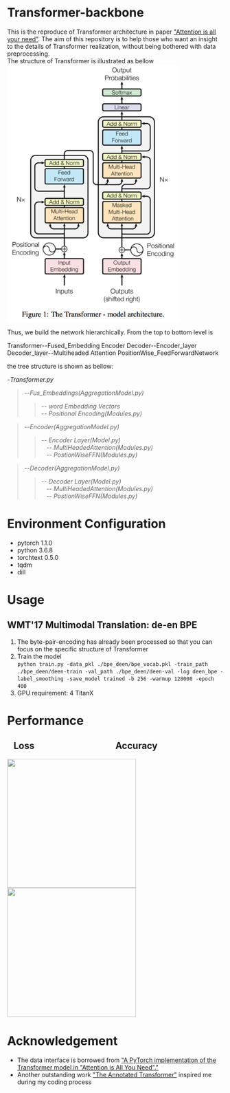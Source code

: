 # Transformer-backbone
This is the reproduce of Transformer architecture in paper ["Attention is all your need"](https://arxiv.org/abs/1706.03762). 
The aim of this repository is to help those who want an insight to the details of Transformer realization, without being bothered with data preprocessing.    
The structure of Transformer is illustrated as bellow  
<img src="./pic/structure.png" width="400" height="600" alt='' align=center />

Thus, we build the network hierarchically. From the top to bottom level is  

Transformer--Fused_Embedding Encoder Decoder--Encoder_layer Decoder_layer--Multiheaded Attention PositionWise_FeedForwardNetwork  

the tree structure is shown as bellow:  

-_Transformer.py_  
>--_Fus_Embeddings(AggregationModel.py)_  
  >>-- _word Embedding Vectors_    
  >>-- _Positional Encoding(Modules.py)_  
  
>--_Encoder(AggregationModel.py)_  
  >>-- _Encoder Layer(Model.py)_  
    &nbsp;&nbsp;&nbsp;-- _MultiHeadedAttention(Modules.py)_  
    &nbsp;&nbsp;&nbsp;-- _PostionWiseFFN(Modules.py)_
  
>--_Decoder(AggregationModel.py)_  
  >>-- _Decoder Layer(Model.py)_  
    &nbsp;&nbsp;&nbsp;-- _MultiHeadedAttention(Modules.py)_  
    &nbsp;&nbsp;&nbsp;-- _PostionWiseFFN(Modules.py)_

# Environment Configuration  
* pytorch 1.1.0  
* python 3.6.8
* torchtext 0.5.0
* tqdm
* dill

# Usage  
## WMT'17 Multimodal Translation: de-en BPE  
1. The byte-pair-encoding has already been processed so that you can focus on the specific structure of Transformer
2. Train the model  
```python train.py -data_pkl ./bpe_deen/bpe_vocab.pkl -train_path ./bpe_deen/deen-train -val_path ./bpe_deen/deen-val -log deen_bpe -label_smoothing -save_model trained -b 256 -warmup 128000 -epoch 400```  
3. GPU requirement: 4 TitanX  

# Performance
## &nbsp;&nbsp;&nbsp;Loss&nbsp;&nbsp;&nbsp;&nbsp;&nbsp;&nbsp;&nbsp;&nbsp;&nbsp;&nbsp;&nbsp;&nbsp;&nbsp;&nbsp;&nbsp;&nbsp;&nbsp;&nbsp;&nbsp;&nbsp;&nbsp;&nbsp;&nbsp;&nbsp;&nbsp;&nbsp;&nbsp;&nbsp;&nbsp;&nbsp;&nbsp;&nbsp;&nbsp;&nbsp;&nbsp;&nbsp;&nbsp;&nbsp;Accuracy
<img src="./pic/loss.png" width="300" height="300" alt='' align=center /><img src="./pic/loss.png" width="300" height="300" alt='' align=center />

# Acknowledgement
* The data interface is borrowed from ["A PyTorch implementation of the Transformer model in "Attention is All You Need"."](https://github.com/jadore801120/attention-is-all-you-need-pytorch)
* Another outstanding work ["The Annotated Transformer"](http://nlp.seas.harvard.edu/2018/04/03/attention.html) inspired me during my coding process
